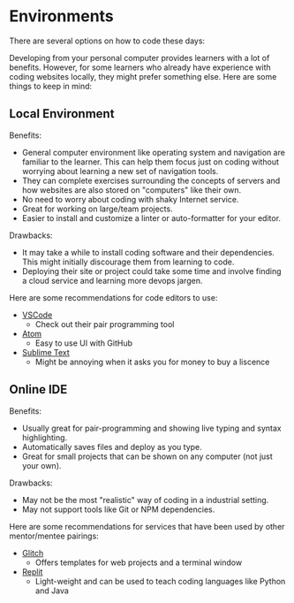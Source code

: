 # Environments

There are several options on how to code these days:


Developing from your personal computer provides learners with a lot of benefits. However, for some learners who already have experience with coding websites locally, they might prefer something else. Here are some things to keep in mind:

## Local Environment

Benefits:
* General computer environment like operating system and navigation are familiar to the learner. This can help them focus just on coding without worrying about learning a new set of navigation tools.
* They can complete exercises surrounding the concepts of servers and how websites are also stored on "computers" like their own.
* No need to worry about coding with shaky Internet service.
* Great for working on large/team projects.
* Easier to install and customize a linter or auto-formatter for your editor.

Drawbacks:
* It may take a while to install coding software and their dependencies. This might initially discourage them from learning to code.
* Deploying their site or project could take some time and involve finding a cloud service and learning more devops jargen.

Here are some recommendations for code editors to use:

* [VSCode](https://code.visualstudio.com/)
  * Check out their pair programming tool
* [Atom](https://atom.io/)
  * Easy to use UI with GitHub
* [Sublime Text](https://www.sublimetext.com/)
  * Might be annoying when it asks you for money to buy a liscence

## Online IDE

Benefits:
* Usually great for pair-programming and showing live typing and syntax highlighting.
* Automatically saves files and deploy as you type.
* Great for small projects that can be shown on any computer (not just your own).

Drawbacks:
* May not be the most "realistic" way of coding in a industrial setting.
* May not support tools like Git or NPM dependencies.

Here are some recommendations for services that have been used by other mentor/mentee pairings:

* [Glitch](https://glitch.com/)
  * Offers templates for web projects and a terminal window
* [Replit](https://replit.com/)
  * Light-weight and can be used to teach coding languages like Python and Java
